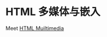 # HTML 多媒体与嵌入
Meet [HTML Muiltimedia](https://developer.mozilla.org/zh-CN/docs/Learn/HTML/Multimedia_and_embedding)
